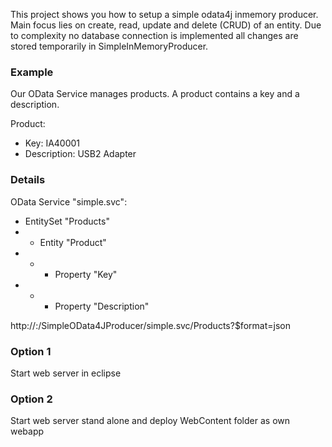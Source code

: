This project shows you how to setup a simple odata4j inmemory producer.
Main focus lies on create, read, update and delete (CRUD) of an entity. 
Due to complexity no database connection is implemented all changes are 
stored temporarily in SimpleInMemoryProducer.

### Example
Our OData Service manages products. A product contains a key and a description.

Product:

- Key: IA40001
- Description: USB2 Adapter 

### Details

OData Service "simple.svc":

- EntitySet "Products"
- - Entity "Product"
- - - Property "Key"
- - - Property "Description"

http://<server>:<port>/SimpleOData4JProducer/simple.svc/Products?$format=json

### Option 1
Start web server in eclipse

### Option 2
Start web server stand alone and deploy WebContent folder as own webapp